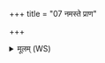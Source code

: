 +++
title = "07 नमस्ते प्राण"

+++
<details><summary>मूलम् (WS)</summary>

नमस्ते प्राण प्राणते नमो अस्त्वोपानते ।  
प्रतीचीनाय ते नमः पराचीनाय ते नमः सर्वस्मै त इदं नमः ॥ ७ ॥
</details>